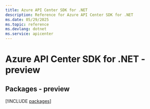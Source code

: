 ```yaml
---
title: Azure API Center SDK for .NET
description: Reference for Azure API Center SDK for .NET
ms.date: 05/29/2025
ms.topic: reference
ms.devlang: dotnet
ms.service: apicenter
---
```

# Azure API Center SDK for .NET - preview
## Packages - preview
[!INCLUDE [packages](api-center-index.md)]